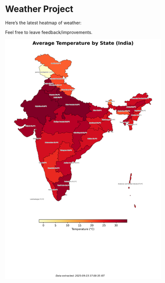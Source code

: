 # Weather Project

Here’s the latest heatmap of weather:

Feel free to leave feedback/improvements.

![India Heatmap](docs/assets/india_heatmap.png?v=D284DE)
